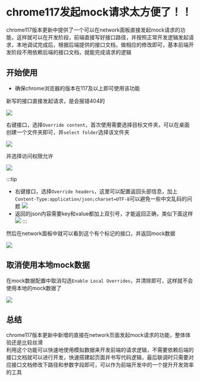 # chrome117发起mock请求太方便了！！

chrome117版本更新中提供了一个可以在network面板直接发起mock请求的功能，这样就可以在开发阶段，前端直接写好接口路径，并按照正常开发逻辑发起请求，本地调试完成后，根据后端提供的接口文档，做相应的修改即可，基本前端开发阶段不用依赖后端的接口文档，就能完成请求的逻辑

## 开始使用
- 确保chrome浏览器的版本在117及以上即可使用该功能

新写的接口直接发起请求，是会报错404的

![](/chrome117-mock/新请求404.png)

右键接口，选择`Override content`，首次使用需要选择目标文件夹，可以在桌面创建一个文件夹即可，并`select folder`选择该文件夹

![](/chrome117-mock/select-folder.png)

并选择访问权限允许

![](/chrome117-mock/允许权限.png)


:::tip
- 右键接口，选择`Override headers`，这里可以配置返回头部信息，加上`Content-Type:application/json;charset=UTF-8`可以避免一些中文乱码的问题
![](/chrome117-mock/header.png)
- 返回的json内容需要key和value都加上双引号，才能返回正确，类似下面这样
![](/chrome117-mock/json.png)
:::

然后在network面板中就可以看到这个有个标记的接口，并返回mock数据

![](/chrome117-mock/成功返回mock数据.png)

## 取消使用本地mock数据
在mock数据配置中取消勾选`Enable Local Overrides`，并清除即可，这样就不会使用本地的mock数据了

![](/chrome117-mock/取消使用mock.png)

## 总结
chrome117版本更新中新增的直接在network页面发起mock请求的功能，整体体验还是比较丝滑
<br>
利用这个功能可以快速地使用模拟数据来开发前端的请求逻辑，不需要依赖后端的接口文档就可以进行开发，快速搭建起页面并书写代码逻辑，最后联调时只需要对应接口文档修改下路径和参数字段即可，可以作为前端开发中的一个提升开发效率的工具

